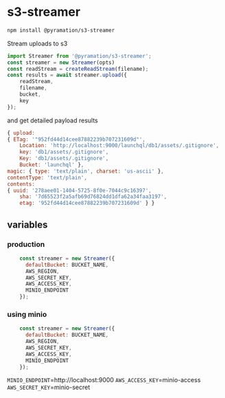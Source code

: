 # s3-streamer

```sh
npm install @pyramation/s3-streamer
```

Stream uploads to s3

```js
import Streamer from '@pyramation/s3-streamer';
const streamer = new Streamer(opts)
const readStream = createReadStream(filename);
const results = await streamer.upload({
    readStream,
    filename,
    bucket,
    key
});
```

and get detailed payload results

```js
{ upload:
{ ETag: '"952fd44d14cee87882239b707231609d"',
    Location: 'http://localhost:9000/launchql/db1/assets/.gitignore',
    key: 'db1/assets/.gitignore',
    Key: 'db1/assets/.gitignore',
    Bucket: 'launchql' },
magic: { type: 'text/plain', charset: 'us-ascii' },
contentType: 'text/plain',
contents:
{ uuid: '278aee01-1404-5725-8f0e-7044c9c16397',
    sha: '7d65523f2a5afb69d76824dd1dfa62a34faa3197',
    etag: '952fd44d14cee87882239b707231609d' } }
```

## variables

### production

```js
    const streamer = new Streamer({
      defaultBucket: BUCKET_NAME,
      AWS_REGION,
      AWS_SECRET_KEY,
      AWS_ACCESS_KEY,
      MINIO_ENDPOINT
    });
```

### using minio

```js
    const streamer = new Streamer({
      defaultBucket: BUCKET_NAME,
      AWS_REGION,
      AWS_SECRET_KEY,
      AWS_ACCESS_KEY,
      MINIO_ENDPOINT
    });
```

`MINIO_ENDPOINT`=http://localhost:9000
`AWS_ACCESS_KEY`=minio-access
`AWS_SECRET_KEY`=minio-secret

